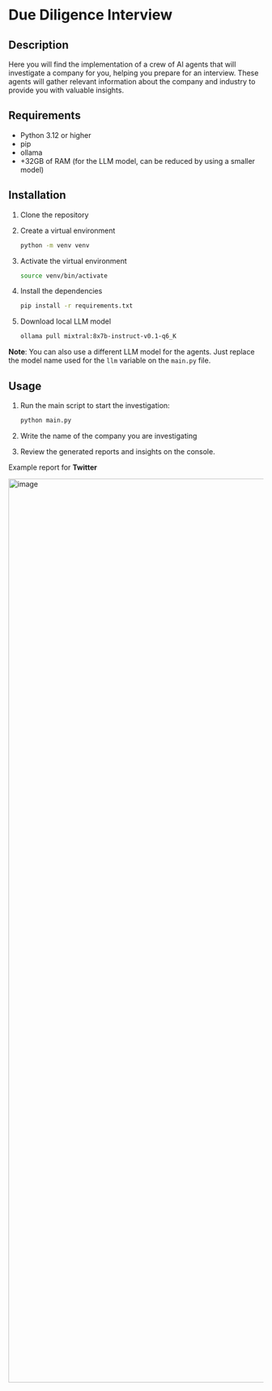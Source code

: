 # Due Diligence Interview

## Description

Here you will find the implementation of a crew of AI agents that will investigate a company for you, helping you prepare for an interview. These agents will gather relevant information about the company and industry to provide you with valuable insights.

## Requirements

- Python 3.12 or higher
- pip
- ollama
- +32GB of RAM (for the LLM model, can be reduced by using a smaller model)

## Installation

1. Clone the repository

2. Create a virtual environment
    ```bash
    python -m venv venv
    ```
   
3. Activate the virtual environment
    ```bash
    source venv/bin/activate
    ```
   
4. Install the dependencies
    ```bash
    pip install -r requirements.txt
    ```
   
5. Download local LLM model
    ```bash
    ollama pull mixtral:8x7b-instruct-v0.1-q6_K
    ```
   
**Note**: You can also use a different LLM model for the agents. Just replace the model name used for the `llm` variable on the `main.py` file.

## Usage

1. Run the main script to start the investigation:

    ```bash
    python main.py
    ```

2. Write the name of the company you are investigating

3. Review the generated reports and insights on the console.

Example report for **Twitter**

<img width="1783" alt="image" src="https://github.com/JosemyDuarte/DueDiligenceAI/assets/6247860/3037d8f8-50f4-43c7-8876-394c35e5254f">
